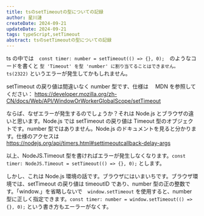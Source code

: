 ```yaml
---
title: tsのsetTimeoutの型についての記録
author: 星川漣
createDate: 2024-09-21
updateDate: 2024-09-21
tags: typeScript,setTimeout
abstract: tsのsetTimeoutの型についての記録
---
```


ts の中では　`const timer: number = setTimeout(() => {}, 0);`　のようなコードを書くと `型 'Timeout' を型 'number' に割り当てることはできません。ts(2322)` というエラーが発生してかもしれません。

setTimeout の戻り値は間違いなく number 型です、仕様は　 MDN を参照してください： https://developer.mozilla.org/zh-CN/docs/Web/API/WindowOrWorkerGlobalScope/setTimeout

ならば、なぜエラーが発生するのでしょうか？それは Node.js とブラウザの違いと思います。Node.js では setTimeout の戻り値は Timeout 型のオブジェクトです。number 型ではありません。Node.js のドキュメントを見ると分かります。仕様のアクセスは　https://nodejs.org/api/timers.html#settimeoutcallback-delay-args

以上、NodeJS.Timeout 型を書ければエラーが発生しなくなります。`const timer: NodeJS.Timeout = setTimeout(() => {}, 0);` とします。

しかし、これは Node.js 環境の話です。ブラウザにはいまいちです。ブラウザ環境では、setTimeout の戻り値は timeoutID であり、number 型の正の整数です。「window.」を省略しないで　`window.setTimeout` を使用すると、number 型に正しく指定できます。`const timer: number = window.setTimeout(() => {}, 0);` という書き方もエーラーがなくす。
